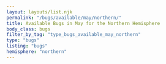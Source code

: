 ```yaml
---
layout: layouts/list.njk
permalink: "/bugs/available/may/northern/"
title: Available Bugs in May for the Northern Hemisphere
body_class: bugs
filter_by_tag: "type_bugs_available_may_northern"
type: "bugs"
listing: "bugs"
hemisphere: "northern"
---
```

